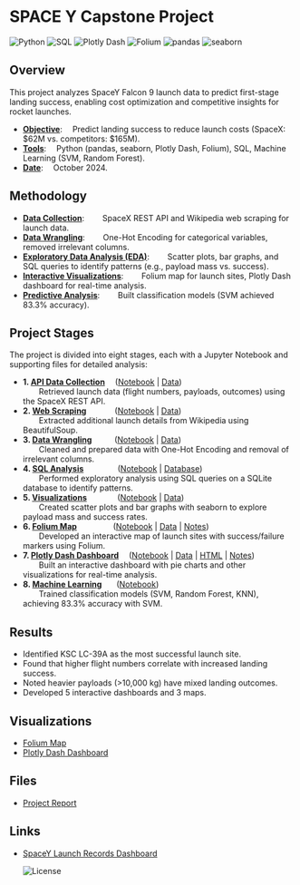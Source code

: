 
# SPACE Y Capstone Project

![Python](https://img.shields.io/badge/Python-3.8-3776AB?style=flat&logo=python&logoColor=white)
![SQL](https://img.shields.io/badge/SQL-Standard-F28C38?style=flat&logo=postgresql&logoColor=white)
![Plotly Dash](https://img.shields.io/badge/Plotly%20Dash-2023-013243?style=flat)
![Folium](https://img.shields.io/badge/Folium-2023-77B72A?style=flat)
![pandas](https://img.shields.io/badge/pandas-1.5-150458?style=flat&logo=pandas&logoColor=white)
![seaborn](https://img.shields.io/badge/seaborn-0.12-1B4F72?style=flat)

## Overview
This project analyzes SpaceY Falcon 9 launch data to predict first-stage landing success, enabling cost optimization and competitive insights for rocket launches.

- <ins>**Objective**</ins>: &emsp;Predict landing success to reduce launch costs (SpaceX: $62M vs. competitors: $165M).
- <ins>**Tools**</ins>: &emsp;Python (pandas, seaborn, Plotly Dash, Folium), SQL, Machine Learning (SVM, Random Forest).
- <ins>**Date**</ins>: &emsp;October 2024.

## Methodology
- <ins>**Data Collection**</ins>: &emsp;&emsp;SpaceX REST API and Wikipedia web scraping for launch data.
- <ins>**Data Wrangling**</ins>: &emsp;&emsp;One-Hot Encoding for categorical variables, removed irrelevant columns.
- <ins>**Exploratory Data Analysis (EDA)**</ins>: &emsp;&emsp;Scatter plots, bar graphs, and SQL queries to identify patterns (e.g., payload mass vs. success).
- <ins>**Interactive Visualizations**</ins>: &emsp;&emsp;Folium map for launch sites, Plotly Dash dashboard for real-time analysis.
- <ins>**Predictive Analysis**</ins>: &emsp;&emsp;Built classification models (SVM achieved 83.3% accuracy).

## Project Stages
The project is divided into eight stages, each with a Jupyter Notebook and supporting files for detailed analysis:

- **1. <ins>API Data Collection**</ins> &emsp;([Notebook](1_API/jupyter-labs-spacex-data-collection-api.ipynb) | [Data](1_API/dataset_part_1.csv))  
  &emsp;&emsp;Retrieved launch data (flight numbers, payloads, outcomes) using the SpaceX REST API.
- **2. <ins>Web Scraping**</ins> &emsp;&emsp;&emsp;&nbsp;([Notebook](2_Web%20Scraping/jupyter-labs-webscraping.ipynb) | [Data](2_Web%20Scraping/spacex_web_scraped.csv))  
  &emsp;&emsp;Extracted additional launch details from Wikipedia using BeautifulSoup.
- **3. <ins>Data Wrangling**</ins> &emsp;&emsp;&nbsp;&nbsp;([Notebook](3_Data%20Wrangling/labs-jupyter-spacex-Data%20wrangling-v2.ipynb) | [Data](3_Data%20Wrangling/dataset_part_2.csv))  
  &emsp;&emsp;Cleaned and prepared data with One-Hot Encoding and removal of irrelevant columns.
- **4. <ins>SQL Analysis**</ins> &emsp;&emsp;&emsp;&emsp;([Notebook](4_SQL/jupyter-labs-eda-sql-coursera_sqllite.ipynb) | [Database](4_SQL/my_data1.db))  
  &emsp;&emsp;Performed exploratory analysis using SQL queries on a SQLite database to identify patterns.
- **5. <ins>Visualizations**</ins> &emsp;&emsp;&emsp;&nbsp;&nbsp;([Notebook](5_Visualizations/jupyter-labs-eda-dataviz-v2.ipynb) | [Data](5_Visualizations/dataset_part_3.csv))  
  &emsp;&emsp;Created scatter plots and bar graphs with seaborn to explore payload mass and success rates.
- **6. <ins>Folium Map**</ins> &emsp;&emsp;&emsp;&emsp;&nbsp;([Notebook](6_Folium/lab-jupyter-launch-site-location-v2.ipynb) | [Data](6_Folium/spacex_launch_geo%20(1).csv) | [Notes](6_Folium/load%20map.txt))  
  &emsp;&emsp;Developed an interactive map of launch sites with success/failure markers using Folium.
- **7. <ins>Plotly Dash Dashboard**</ins> &emsp;([Notebook](7_Dash/Build%20an%20Interactive%20Dashboard%20with%20Ploty%20Dash.ipynb) | [Data](7_Dash/spacex_launch_dash.csv) | [HTML](7_Dash/Build%20an%20Interactive%20Dashboard%20with%20Ploty%20Dash.html) | [Notes](7_Dash/Adapting%20the%20assignment%20to%20be%20run%20on%20Jupyter%20Notebook.txt))  
  &emsp;&emsp;Built an interactive dashboard with pie charts and other visualizations for real-time analysis.
- **8. <ins>Machine Learning**</ins> &emsp;&nbsp;&nbsp;([Notebook](8_ML/SpaceX-Machine-Learning-Prediction-Part-5-v1.ipynb))  
  &emsp;&emsp;Trained classification models (SVM, Random Forest, KNN), achieving 83.3% accuracy with SVM.

## Results
- Identified KSC LC-39A as the most successful launch site.
- Found that higher flight numbers correlate with increased landing success.
- Noted heavier payloads (>10,000 kg) have mixed landing outcomes.
- Developed 5 interactive dashboards and 3 maps.

## Visualizations
- [Folium Map](visualizations/launch_sites_map.png) 
- [Plotly Dash Dashboard](visualizations/dashboard_pie_chart.png) 

## Files
- [Project Report](docs/SpaceY.pdf)

## Links
- [SpaceY Launch Records Dashboard](https://vsianskyi.pythonanywhere.com)
  
  ![License](https://img.shields.io/badge/License-GNU%20GPL%20v3.0-008000?style=flat)

